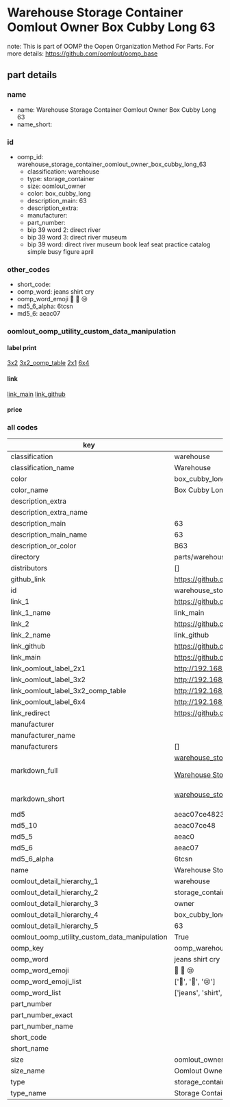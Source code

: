 # Warehouse Storage Container Oomlout Owner Box Cubby Long 63  

note: This is part of OOMP the Oopen Organization Method For Parts. For more details: https://github.com/oomlout/oomp_base

##  part details
  







### name
* name: Warehouse Storage Container Oomlout Owner Box Cubby Long 63
* name_short: 
### id
* oomp_id: warehouse_storage_container_oomlout_owner_box_cubby_long_63
  * classification: warehouse
  * type: storage_container
  * size: oomlout_owner
  * color: box_cubby_long
  * description_main: 63
  * description_extra: 
  * manufacturer: 
  * part_number: 
  * bip 39 word 2: direct river
  * bip 39 word 3: direct river museum
  * bip 39 word: direct river museum book leaf seat practice catalog simple busy figure april

### other_codes
* short_code: 
* oomp_word: jeans shirt cry
* oomp_word_emoji :jeans: :shirt: :cry:
* md5_6_alpha: 6tcsn
* md5_6: aeac07






### oomlout_oomp_utility_custom_data_manipulation
#### label print
[3x2](http://192.168.1.245:1112/?label=oomp%206tcsn)
[3x2_oomp_table](http://192.168.1.108:1112/?label=oomp%206tcsn)
[2x1](http://192.168.1.242:1112/?label=oomp%206tcsn)
[6x4](http://192.168.1.55:1112/?label=oomp%206tcsn)    

#### link

[link_main](https://github.com/oomlout/oomlout_oomp_version_1_messy/tree/main/parts/warehouse_storage_container_oomlout_owner_box_cubby_long_63) [link_github](https://github.com/oomlout/oomlout_oomp_version_1_messy/tree/main/parts/warehouse_storage_container_oomlout_owner_box_cubby_long_63)                             

#### price







### all codes 
| key | value |  
| --- | --- |  
| classification | warehouse |  
| classification_name | Warehouse |  
| color | box_cubby_long |  
| color_name | Box Cubby Long |  
| description_extra |  |  
| description_extra_name |  |  
| description_main | 63 |  
| description_main_name | 63 |  
| description_or_color | B63 |  
| directory | parts/warehouse_storage_container_oomlout_owner_box_cubby_long_63 |  
| distributors | [] |  
| github_link | https://github.com/oomlout/oomlout_oomp_part_src/tree/main/parts/warehouse_storage_container_oomlout_owner_box_cubby_long_63 |  
| id | warehouse_storage_container_oomlout_owner_box_cubby_long_63 |  
| link_1 | https://github.com/oomlout/oomlout_oomp_version_1_messy/tree/main/parts/warehouse_storage_container_oomlout_owner_box_cubby_long_63 |  
| link_1_name | link_main |  
| link_2 | https://github.com/oomlout/oomlout_oomp_version_1_messy/tree/main/parts/warehouse_storage_container_oomlout_owner_box_cubby_long_63 |  
| link_2_name | link_github |  
| link_github | https://github.com/oomlout/oomlout_oomp_version_1_messy/tree/main/parts/warehouse_storage_container_oomlout_owner_box_cubby_long_63 |  
| link_main | https://github.com/oomlout/oomlout_oomp_version_1_messy/tree/main/parts/warehouse_storage_container_oomlout_owner_box_cubby_long_63 |  
| link_oomlout_label_2x1 | http://192.168.1.242:1112/?label=oomp%206tcsn |  
| link_oomlout_label_3x2 | http://192.168.1.245:1112/?label=oomp%206tcsn |  
| link_oomlout_label_3x2_oomp_table | http://192.168.1.108:1112/?label=oomp%206tcsn |  
| link_oomlout_label_6x4 | http://192.168.1.55:1112/?label=oomp%206tcsn |  
| link_redirect | https://github.com/oomlout/oomlout_oomp_version_1_messy/tree/main/parts/warehouse_storage_container_oomlout_owner_box_cubby_long_63 |  
| manufacturer |  |  
| manufacturer_name |  |  
| manufacturers | [] |  
| markdown_full | [warehouse_storage_container_oomlout_owner_box_cubby_long_63](none)<br>[](none)<br>[Warehouse Storage Container Oomlout Owner Box Cubby Long 63](none)<br><br> |  
| markdown_short | [warehouse_storage_container_oomlout_owner_box_cubby_long_63](none)<br><br> |  
| md5 | aeac07ce4823f52f093f5199236eb1f4 |  
| md5_10 | aeac07ce48 |  
| md5_5 | aeac0 |  
| md5_6 | aeac07 |  
| md5_6_alpha | 6tcsn |  
| name | Warehouse Storage Container Oomlout Owner Box Cubby Long 63 |  
| oomlout_detail_hierarchy_1 | warehouse |  
| oomlout_detail_hierarchy_2 | storage_container |  
| oomlout_detail_hierarchy_3 | owner |  
| oomlout_detail_hierarchy_4 | box_cubby_long |  
| oomlout_detail_hierarchy_5 | 63 |  
| oomlout_oomp_utility_custom_data_manipulation | True |  
| oomp_key | oomp_warehouse_storage_container_oomlout_owner_box_cubby_long_63 |  
| oomp_word | jeans shirt cry |  
| oomp_word_emoji | :jeans: :shirt: :cry: |  
| oomp_word_emoji_list | [':jeans:', ':shirt:', ':cry:'] |  
| oomp_word_list | ['jeans', 'shirt', 'cry'] |  
| part_number |  |  
| part_number_exact |  |  
| part_number_name |  |  
| short_code |  |  
| short_name |  |  
| size | oomlout_owner |  
| size_name | Oomlout Owner |  
| type | storage_container |  
| type_name | Storage Container |  
